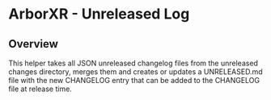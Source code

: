 # ArborXR - Unreleased Log

## Overview

This helper takes all JSON unreleased changelog files from the unreleased changes directory, merges them and creates or updates a UNRELEASED.md file with the new CHANGELOG entry that can be added to the CHANGELOG file at release time.
